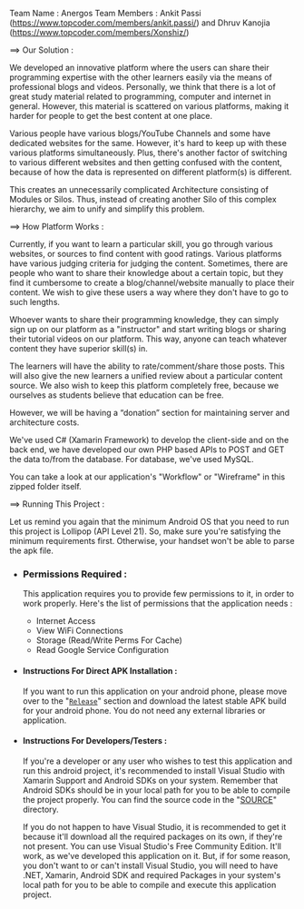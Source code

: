 Team Name : Anergos
Team Members : Ankit Passi (https://www.topcoder.com/members/ankit.passi/) and Dhruv Kanojia (https://www.topcoder.com/members/Xonshiz/)


==> Our Solution :

We developed an innovative platform where the users can share their programming expertise with the other learners easily via the means of professional blogs and videos. Personally, we think that there is a lot of great study material related to programming, computer and internet in general. However, this material is scattered on various platforms, making it harder for people to get the best content at one place.

Various people have various blogs/YouTube Channels and some have dedicated websites for the same. However, it's hard to keep up with these various platforms simultaneously. Plus, there's another factor of switching to various different websites and then getting confused with the content, because of how the data is represented on different platform(s) is different.

This creates an unnecessarily complicated Architecture consisting of Modules or Silos. Thus, instead of creating another Silo of this complex hierarchy, we aim to unify and simplify this problem.


==> How Platform Works :

Currently, if you want to learn a particular skill, you go through various websites, or sources to find content with good ratings. Various platforms have various judging criteria for judging the content. Sometimes, there are people who want to share their knowledge about a certain topic, but they find it cumbersome to create a blog/channel/website manually to place their content. We wish to give these users a way where they don't have to go to such lengths.

Whoever wants to share their programming knowledge, they can simply sign up on our platform as a "instructor" and start writing blogs or sharing their tutorial videos on our platform. This way, anyone can teach whatever content they have superior skill(s) in.

The learners will have the ability to rate/comment/share those posts. This will also give the new learners a unified review about a particular content source. We also wish to keep this platform completely free, because we ourselves as students believe that education can be free.

However, we will be having a “donation” section for maintaining server and architecture costs.

We've used C# (Xamarin Framework) to develop the client-side and on the back end, we have developed our own PHP based APIs to POST and GET the data to/from the database. For database, we've used MySQL.

You can take a look at our application's "Workflow" or "Wireframe" in this zipped folder itself.

==> Running This Project :

Let  us remind you again that the minimum Android OS that you need to run this project is Lollipop (API Level 21). So, make sure you're satisfying the minimum requirements first. Otherwise, your handset won't be able to parse the apk file.

- ### Permissions Required :
    This application requires you to provide few permissions to it, in order to work properly. Here's the list of permissions that the application needs :
    - Internet Access
    - View WiFi Connections
    - Storage (Read/Write Perms For Cache)
    - Read Google Service Configuration
    
- #### Instructions For Direct APK Installation :
    If you want to run this application on your android phone, please move over to the "[`Release`](https://github.com/Anergos/KnowFool/releases/latest)" section and download the latest stable APK build for your android phone. You do not need any external libraries or application.

- #### Instructions For Developers/Testers :
     If you're a developer or any user who wishes to test this application and run this android project, it's recommended to install Visual Studio with Xamarin Support and Android SDKs on your system. Remember that Android SDKs should be in your local path for you to be able to compile the project properly. You can find the source code in the "[SOURCE](https://github.com/Anergos/KnowFool/tree/master/source)" directory.

    If you do not happen to have Visual Studio, it is recommended to get it because it'll download all the required packages on its own, if they're not present. You can use Visual Studio's Free Community Edition. It'll work, as we've developed this application on it.
But, if for some reason, you don't want to or can't install Visual Studio, you will need to have .NET, Xamarin, Android SDK and required Packages in your system's local path for you to be able to compile and execute this application project.
